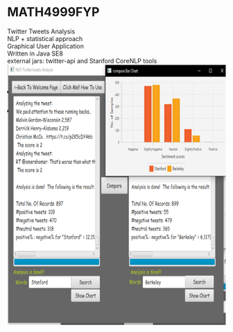 # MATH4999FYP
Twitter Tweets Analysis</br>
NLP + statistical approach</br>
Graphical User Application</br>
Written in Java SE8</br>
external jars: twitter-api and Stanford CoreNLP tools</br>
<img src="figure_3_2.png" alt="Screen Shot" height="600" width="800" />
